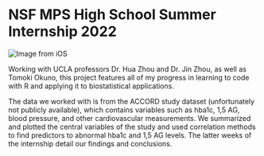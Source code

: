 # NSF MPS High School Summer Internship 2022

![Image from iOS](https://user-images.githubusercontent.com/110351617/185245075-b7c2b20d-3598-4dd6-b87c-881f2e7d0706.jpg)

Working with UCLA professors Dr. Hua Zhou and Dr. Jin Zhou, as well as Tomoki Okuno, this project features all of my progress in learning to code with R and applying it 
to biostatistical applications.

The data we worked with is from the ACCORD study dataset (unfortunately not publicly available), which contains variables such as hba1c, 1,5 AG, blood pressure, and other cardiovascular measurements. We summarized and plotted the central variables of the study and used correlation methods to find predictors to abnormal hba1c and 1,5 AG levels. The latter weeks of the internship detail our findings and conclusions. 
